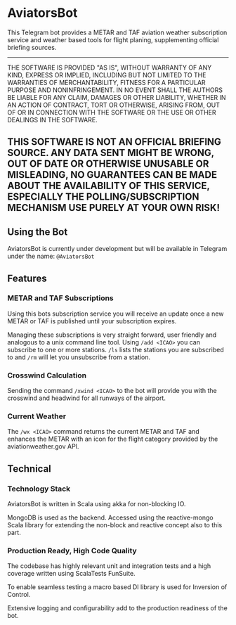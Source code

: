 # AviatorsBot

This Telegram bot provides a METAR and TAF aviation weather 
subscription service and weather based tools for flight planing, 
supplementing official briefing sources.

--- 
THE SOFTWARE IS PROVIDED "AS IS", WITHOUT WARRANTY OF ANY KIND, EXPRESS OR IMPLIED, INCLUDING BUT NOT LIMITED TO THE WARRANTIES OF MERCHANTABILITY, FITNESS FOR A PARTICULAR PURPOSE AND NONINFRINGEMENT. IN NO EVENT SHALL THE AUTHORS BE LIABLE FOR ANY CLAIM, DAMAGES OR OTHER LIABILITY, WHETHER IN AN ACTION OF CONTRACT, TORT OR OTHERWISE, ARISING FROM, OUT OF OR IN CONNECTION WITH THE SOFTWARE OR THE USE OR OTHER DEALINGS IN THE SOFTWARE.

THIS SOFTWARE IS NOT AN OFFICIAL BRIEFING SOURCE. ANY DATA SENT MIGHT BE WRONG, OUT OF DATE OR OTHERWISE UNUSABLE OR MISLEADING, NO GUARANTEES CAN BE MADE ABOUT THE AVAILABILITY OF THIS SERVICE, ESPECIALLY THE POLLING/SUBSCRIPTION MECHANISM
USE PURELY AT YOUR OWN RISK!
---

## Using the Bot
AviatorsBot is currently under development but will be available in Telegram 
under the name: `@AviatorsBot`

## Features
### METAR and TAF Subscriptions
Using this bots subscription service you will receive an update
once a new METAR or TAF is published until your subscription expires. 

Managing these subscriptions is very straight forward, user friendly
and analogous to a unix command line tool. Using `/add <ICAO>` you 
can subscribe to one or more stations. `/ls` lists the stations you
are subscribed to and `/rm` will let you unsubscribe from a station. 

### Crosswind Calculation
Sending the command `/xwind <ICAO>` to the bot will provide you with
the crosswind and headwind for all runways of the airport. 

### Current Weather
The `/wx <ICAO>` command returns the current METAR and TAF and 
enhances the METAR with an icon for the flight category provided by 
the aviationweather.gov API. 

## Technical
### Technology Stack
AviatorsBot is written in Scala using akka for non-blocking IO. 

MongoDB is used as the backend. Accessed using the reactive-mongo Scala
library for extending the non-block and reactive concept also to this
part. 

### Production Ready, High Code Quality
The codebase has highly relevant unit and integration tests and a 
high coverage written using ScalaTests FunSuite.

To enable seamless testing a macro based DI library is used for 
Inversion of Control.  

Extensive logging and configurability add to the production readiness 
of the bot. 
